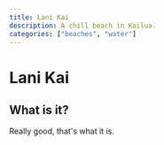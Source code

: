 ```yaml
---
title: Lani Kai
description: A chill beach in Kailua.
categories: ["beaches", "water"]
---
```


# Lani Kai

## What is it?

Really good, that's what it is.